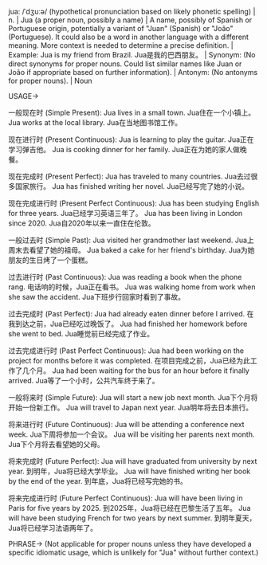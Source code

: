 jua: /ˈdʒuːə/ (hypothetical pronunciation based on likely phonetic spelling) | n. |  Jua (a proper noun, possibly a name) | A name, possibly of Spanish or Portuguese origin, potentially a variant of "Juan" (Spanish) or "João" (Portuguese).  It could also be a word in another language with a different meaning.  More context is needed to determine a precise definition. | Example: Jua is my friend from Brazil.  Jua是我的巴西朋友。 |  Synonym: (No direct synonyms for proper nouns.  Could list similar names like Juan or João if appropriate based on further information). | Antonym: (No antonyms for proper nouns). | Noun


USAGE->

一般现在时 (Simple Present):
Jua lives in a small town.  Jua住在一个小镇上。
Jua works at the local library.  Jua在当地图书馆工作。


现在进行时 (Present Continuous):
Jua is learning to play the guitar.  Jua正在学习弹吉他。
Jua is cooking dinner for her family. Jua正在为她的家人做晚餐。


现在完成时 (Present Perfect):
Jua has traveled to many countries. Jua去过很多国家旅行。
Jua has finished writing her novel.  Jua已经写完了她的小说。


现在完成进行时 (Present Perfect Continuous):
Jua has been studying English for three years.  Jua已经学习英语三年了。
Jua has been living in London since 2020.  Jua自2020年以来一直住在伦敦。


一般过去时 (Simple Past):
Jua visited her grandmother last weekend. Jua上周末去看望了她的祖母。
Jua baked a cake for her friend's birthday.  Jua为她朋友的生日烤了一个蛋糕。


过去进行时 (Past Continuous):
Jua was reading a book when the phone rang.  电话响的时候，Jua正在看书。
Jua was walking home from work when she saw the accident. Jua下班步行回家时看到了事故。


过去完成时 (Past Perfect):
Jua had already eaten dinner before I arrived.  在我到达之前，Jua已经吃过晚饭了。
Jua had finished her homework before she went to bed.  Jua睡觉前已经完成了作业。


过去完成进行时 (Past Perfect Continuous):
Jua had been working on the project for months before it was completed.  在项目完成之前，Jua已经为此工作了几个月。
Jua had been waiting for the bus for an hour before it finally arrived. Jua等了一个小时，公共汽车终于来了。


一般将来时 (Simple Future):
Jua will start a new job next month.  Jua下个月将开始一份新工作。
Jua will travel to Japan next year.  Jua明年将去日本旅行。


将来进行时 (Future Continuous):
Jua will be attending a conference next week. Jua下周将参加一个会议。
Jua will be visiting her parents next month. Jua下个月将去看望她的父母。


将来完成时 (Future Perfect):
Jua will have graduated from university by next year.  到明年，Jua将已经大学毕业。
Jua will have finished writing her book by the end of the year.  到年底，Jua将已经写完她的书。


将来完成进行时 (Future Perfect Continuous):
Jua will have been living in Paris for five years by 2025. 到2025年，Jua将已经在巴黎生活了五年。
Jua will have been studying French for two years by next summer. 到明年夏天，Jua将已经学习法语两年了。


PHRASE-> (Not applicable for proper nouns unless they have developed a specific idiomatic usage, which is unlikely for "Jua" without further context.)
